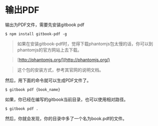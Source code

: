 # 输出PDF

输出为PDF文件，需要先安装gitbook pdf

```shell
$ npm install gitbook-pdf -g
```

> 如果在安装gitbook-pdf时，觉得下载phantomjs包太慢的话，你可以到phantomjs的官方网站上去下载。

> [http://phantomjs.org/](http://phantomjs.org/)

> 这个包的安装方式，参考其官网的说明文档。

然后，用下面的命令就可以生成PDF文件了。

```shell
$ gitbook pdf {book_name}
```

如果，你已经在编写的gitbook当前目录，也可以使用相对路径。

```shell
$ gitbook pdf .
```

然后，你就会发现，你的目录中多了一个名为book.pdf的文件。
